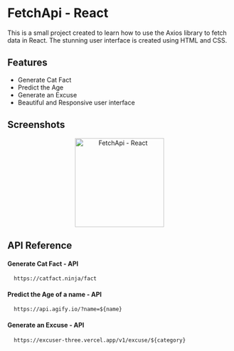 
# FetchApi - React

This is a small project created to learn how to use the Axios library to fetch data in React. The stunning user interface is created using HTML and CSS.


## Features

- Generate Cat Fact
- Predict the Age
- Generate an Excuse
- Beautiful and Responsive user interface


## Screenshots

<p align="center">
  <img width="200" src="https://user-images.githubusercontent.com/107745828/225993511-67304566-db12-4092-8dac-5f5fd76f00ba.png" alt="FetchApi - React">
</p>


## API Reference

#### Generate Cat Fact - API

```
  https://catfact.ninja/fact
```

#### Predict the Age of a name - API 

```
  https://api.agify.io/?name=${name}
```

#### Generate an Excuse - API

```
  https://excuser-three.vercel.app/v1/excuse/${category}
```
